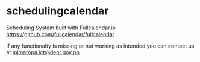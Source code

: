 # schedulingcalendar
Scheduling System bulit with Fullcalendar.io
https://github.com/fullcalendar/fullcalendar

If any functionalty is missing or not working as intended you can contact us at mimaropa.ict@denr.gov.ph
